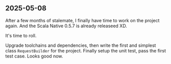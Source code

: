 ## 2025-05-08

After a few months of stalemate, I finally have time to work on the project again. And the Scala Native 0.5.7 is already releaseed XD.

It's time to roll.

Upgrade toolchains and dependencies, then write the first and simplest class `RequestBuilder` for the project. Finally setup the unit test, pass the first test case. Looks good now.
